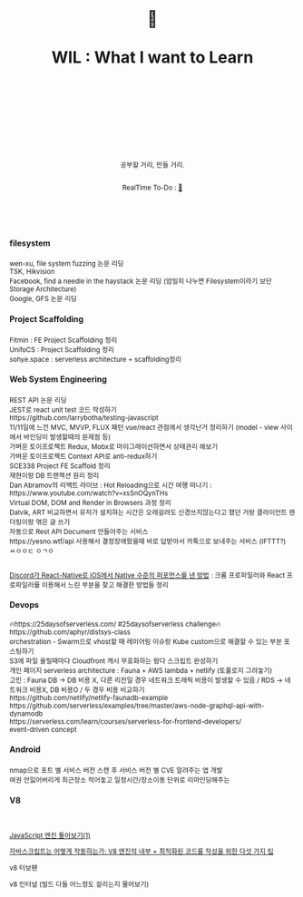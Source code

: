 <div align="center">
  <h1>
    <br/>
    <br/>
    ️📝
    <br />
    <br />
    WIL : What I want to Learn
    <br />
    <br />
    <br />
    <br />
  </h1>
  <sup>
    <br />
    <br />
    <br />
    공부할 거리, 만들 거리.
    <br />
    <br/>
    
   RealTime To-Do : [👻](https://github.com/purelledhand?tab=projects)
    
  </sup>
  <br />
  <br />
  <!--pre>cd demo<br/>yarn start</pre-->
  <br />
</div>
<div>
<h4>filesystem</h4>
  <sup>
wen-xu, file  system fuzzing 논문 리딩
  <br />
    TSK, Hikvision
  <br />
    Facebook, find a needle in the haystack 논문 리딩 (엄밀히 나누면 Filesystem이라기 보단 Storage Architecture)
  <br />
    Google, GFS 논문 리딩
  <br />
  </sup>
  <h4>Project Scaffolding</h4>
  <sup>
  Fitmin : FE Project Scaffolding 정리
  <br />
  UnifoCS : Project Scaffolding 정리
  <br />
  sohye.space : serverless architecture + scaffolding정리
  <br />
  </sup>
  <h4>Web System Engineering</h4>
  <sup>
REST API 논문 리딩
  <br />
    JEST로 react unit test 코드 작성하기
  <br />
    https://github.com/larrybotha/testing-javascript
    <br />
    11/11일에 느낀 MVC, MVVP, FLUX 패턴 vue/react 관점에서 생각난거 정리하기 (model - view 사이에서 바인딩이 발생할때의 문제점 등)
  <br />
    가벼운 토이프로젝트 Redux, Mobx로 마이그레이션하면서 상태관리 해보기
  <br />
    가벼운 토이프로젝트 Context API로 anti-redux하기
  <br />
    SCE338 Project FE Scaffold 정리
    <br />
    재현이랑 DB 트랜잭션 원리 정리
    <br />
    Dan Abramov의 리액트 라이브 : Hot Reloading으로 시간 여행 떠나기 :  https://www.youtube.com/watch?v=xsSnOQynTHs
    <br />
    Virtual DOM, DOM and Render in Browsers 과정 정리
    <br />
    Dalvik, ART 비교하면서 유저가 설치하는 시간은 오래걸려도 신경쓰지않는다고 했던 거랑 클라이언트 렌더링이랑 엮은 글 쓰기
  <br />
    자동으로 Rest API Document 만들어주는 서비스
  <br />
    https://yesno.wtf/api 사용해서 결정장애왔을때 바로 답받아서 카톡으로 보내주는 서비스 (IFTTT?)
    <br/>
    ㅆㅇㅇㄷ ㅇㄱㅇ
  <br />
   <br />
    
   [Discord가 React-Native로 iOS에서 Native 수준의 퍼포먼스를 낸 방법](https://blog.discordapp.com/how-discord-achieves-native-ios-performance-with-react-native-390c84dcd502) : 크롬 프로파일러와 React 프로파일러를 이용해서 느린 부분을 찾고 해결한 방법들 정리
    
  </sup>
  <h4>Devops</h4>
  <sup>
  🔥https://25daysofserverless.com/ #25daysofserverless challenge🔥
  <br/>
https://github.com/aphyr/distsys-class
<br />
orchestration - Swarm으로 vhost할 때 레이어링 이슈랑 Kube custom으로 해결할 수 있는 부분 포스팅하기
  <br />
    S3에 파일 올릴때마다 Cloudfront 캐시 무효화하는 람다 스크립트 완성하기
  <br />
    개인 페이지 serverless architecture : Fauna + AWS lambda + netlify (토폴로지 그려놓기)
  <br />
    고민 : Fauna DB -> DB 비용 X, 다른 리전일 경우 네트워크 트래픽 비용이 발생할 수 있음 / RDS -> 네트워크 비용X, DB 비용O / 두 경우 비용 비교하기
  <br />
    https://github.com/netlify/netlify-faunadb-example
  <br />
    https://github.com/serverless/examples/tree/master/aws-node-graphql-api-with-dynamodb
    <br />
    https://serverless.com/learn/courses/serverless-for-frontend-developers/
    <br />
    event-driven concept
    <br />
  </sup>
  <h4>Android</h4>
  <sup>
nmap으로 포트 별 서비스 버전 스캔 후 서비스 버전 별 CVE 알려주는 앱 개발
  <br />
  여권 안잃어버리게 최근장소 적어놓고 일정시간/장소이동 단위로 리마인딩해주는
  <br />
  </sup>
    <h4>V8</h4>
  <sup>
<br />
  
[JavaScript 엔진 톺아보기(1)](https://velog.io/@godori/JavaScript-engine-1)
  
[자바스크립트는 어떻게 작동하는가: V8 엔진의 내부 + 최적화된 코드를 작성을 위한 다섯 가지 팁](https://engineering.huiseoul.com/%EC%9E%90%EB%B0%94%EC%8A%A4%ED%81%AC%EB%A6%BD%ED%8A%B8%EB%8A%94-%EC%96%B4%EB%96%BB%EA%B2%8C-%EC%9E%91%EB%8F%99%ED%95%98%EB%8A%94%EA%B0%80-v8-%EC%97%94%EC%A7%84%EC%9D%98-%EB%82%B4%EB%B6%80-%EC%B5%9C%EC%A0%81%ED%99%94%EB%90%9C-%EC%BD%94%EB%93%9C%EB%A5%BC-%EC%9E%91%EC%84%B1%EC%9D%84-%EC%9C%84%ED%95%9C-%EB%8B%A4%EC%84%AF-%EA%B0%80%EC%A7%80-%ED%8C%81-6c6f9832c1d9)

  v8 터보팬
  <br />
  
  v8 인터널 (빌드 다들 어느정도 걸리는지 물어보기)
  <br />
  </sup>
  
</div>
